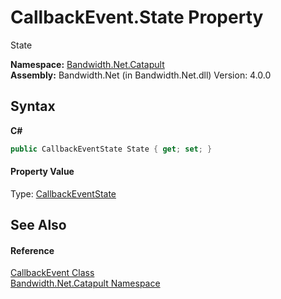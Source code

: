﻿# CallbackEvent.State Property 
 

State

**Namespace:**&nbsp;<a href ="N_Bandwidth_Net_Catapult.md">Bandwidth.Net.Catapult</a><br />**Assembly:**&nbsp;Bandwidth.Net (in Bandwidth.Net.dll) Version: 4.0.0

## Syntax

**C#**<br />
``` C#
public CallbackEventState State { get; set; }
```


#### Property Value
Type: <a href ="T_Bandwidth_Net_Catapult_CallbackEventState.md">CallbackEventState</a>

## See Also


#### Reference
<a href ="T_Bandwidth_Net_Catapult_CallbackEvent.md">CallbackEvent Class</a><br /><a href ="N_Bandwidth_Net_Catapult.md">Bandwidth.Net.Catapult Namespace</a><br />